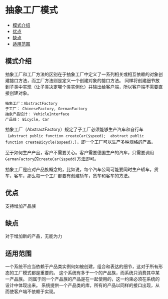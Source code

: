 # 抽象工厂模式

- [模式介绍](#模式介绍)
- [优点](#优点)
- [缺点](#缺点)
- [适用范围](#适用范围)

## 模式介绍

抽象工厂和工厂方法的区别在于抽象工厂中定义了一系列相关或相互依赖的对象创建接口方法，而工厂方法则是定义一个创建对象的接口方法。
同样将创建细节放到子类中实现（让子类决定哪个类实例化）并输出给客户端，所以客户端不需要直接创建对象。
    
    抽象工厂：AbstractFactory
    子工厂： ChineseFactory, GermanFactory
    抽象产品设计： VehicleInterface
    产品线： Bicycle, Car

抽象工厂（AbstractFactory）规定了子工厂必须能够生产汽车和自行车（`abstract public function createCar($speed); 
abstract public function createBicycle($speed);`），即一个工厂可以生产多种规格的产品。

至于如何生产产品，客户不需要关心。客户需要德国生产的汽车，只需要调用`GermanFactory`的`createCar($spedd)`方法即可。

抽象工厂是应对产品族概念的，比如说，每个汽车公司可能要同时生产轿车，货车，客车，那么每一个工厂都要有创建轿车，货车和客车的方法。

## 优点
支持增加产品族

## 缺点
对于增加新的产品，无能为力

## 适用范围
一个系统不应当依赖于产品类实例何如被创建，组合和表达的细节，这对于所有形态的工厂模式都是重要的。
这个系统有多于一个的产品族，而系统只消费其中某一产品族。
同属于同一个产品族的产品是在一起使用的，这一约束必须在系统的设计中体现出来。
系统提供一个产品类的库，所有的产品以同样的接口出现，从而使客户端不依赖于实现。

